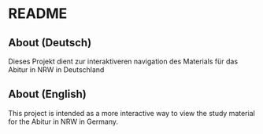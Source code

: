 # README
## About (Deutsch)
Dieses Projekt dient zur interaktiveren navigation des Materials für das Abitur in NRW in Deutschland

## About (English)
This project is intended as a more interactive way to view the study material for the Abitur in NRW in Germany.